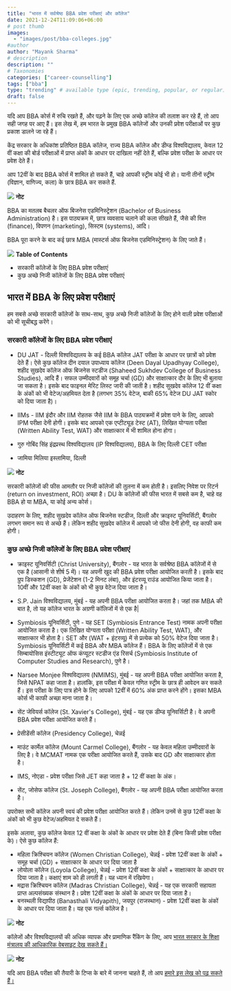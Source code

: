 ```yaml
---
title: "भारत में सर्वश्रेष्ठ BBA प्रवेश परीक्षाएं और कॉलेज"
date: 2021-12-24T11:09:06+06:00
# post thumb
images:
  - "images/post/bba-colleges.jpg"
#author
author: "Mayank Sharma"
# description
description: ""
# Taxonomies
categories: ["career-counselling"]
tags: ["bba"]
type: "trending" # available type (epic, trending, popular, or regular)
draft: false
---
```


यदि आप BBA कोर्स में रुचि रखते हैं, और पढ़ने के लिए एक अच्छे कॉलेज की तलाश कर रहे हैं, तो आप सही जगह पर आए हैं। इस लेख में, हम भारत के प्रमुख BBA कॉलेजों और उनकी प्रवेश परीक्षाओं पर कुछ प्रकाश डालने जा रहे हैं।

केंद्र सरकार के अधिकांश प्रतिष्ठित BBA कॉलेज, राज्य BBA कॉलेज और डीम्ड विश्वविद्यालय, केवल 12 वीं कक्षा की बोर्ड परीक्षाओं में प्राप्त अंकों के आधार पर दाखिला नहीं देते हैं, बल्कि प्रवेश परीक्षा के आधार पर प्रवेश देते हैं।

आप 12वीं के बाद BBA कोर्स में शामिल हो सकते हैं, चाहे आपकी स्ट्रीम कोई भी हो। यानी तीनों स्ट्रीम (विज्ञान, वाणिज्य, कला) के छात्र BBA कर सकते हैं.

<div class="toc-mak">
  <img src="../../../images/pencil.png">
  <b>नोट</b><br>

BBA का मतलब बैचलर ऑफ बिजनेस एडमिनिस्ट्रेशन (Bachelor of Business Administration) है। इस पाठ्यक्रम में, छात्र व्यवसाय चलाने की कला सीखते हैं, जैसे की वित्त (finance), विपणन (marketing), सिस्टम (systems), आदि।

BBA पूरा करने के बाद कई छात्र MBA (मास्टर्स ऑफ बिजनेस एडमिनिस्ट्रेशन) के लिए जाते हैं। 

<!-- यदि आप BBA के बाद विभिन्न करियर विकल्पों को जानने में रुचि रखते हैं, तो आप हमारे इस लेख को पढ़ सकते हैं। -->
</div>

<div class="toc-mak">
<img src="../../../images/pencil.png">
<b>Table of Contents</b>
<ul>
<li>सरकारी कॉलेजों के लिए BBA प्रवेश परीक्षाएं</li>
<li>कुछ अच्छे निजी कॉलेजों के लिए BBA प्रवेश परीक्षाएं </li>
</ul>
</div>

## भारत में BBA के लिए प्रवेश परीक्षाएं 

हम सबसे अच्छे सरकारी कॉलेजों के साथ-साथ, कुछ अच्छे निजी कॉलेजों के लिए होने वाली प्रवेश परीक्षाओं को भी सूचीबद्ध करेंगे।

### सरकारी कॉलेजों के लिए BBA प्रवेश परीक्षाएं

* DU JAT - दिल्ली विश्वविद्यालय के कई BBA कॉलेज JAT परीक्षा के आधार पर छात्रों को प्रवेश देते हैं। ऐसे कुछ कॉलेज दीन दयाल उपाध्याय कॉलेज (Deen Dayal Upadhyay College), शहीद सुखदेव कॉलेज ऑफ बिजनेस स्टडीज (Shaheed Sukhdev College of Business Studies), आदि हैं। सफल उम्मीदवारों को समूह चर्चा (GD) और साक्षात्कार दौर के लिए भी बुलाया जा सकता है। इसके बाद फाइनल मेरिट लिस्ट जारी की जाती है। शहीद सुखदेव कॉलेज 12 वीं कक्षा के अंकों को भी वेटेज/अहमियत देता है (लगभग 35% वेटेज, बाकी 65% वेटेज DU JAT स्कोर को दिया जाता है)।

* IIMs - IIM इंदौर और IIM रोहतक जैसे IIM के BBA पाठ्यक्रमों में प्रवेश पाने के लिए, आपको IPM परीक्षा देनी होगी। इसके बाद आपको एक एप्टीट्यूड टेस्ट (AT), लिखित योग्यता परीक्षा (Written Ability Test, WAT) और साक्षात्कार में भी शामिल होना होगा।
* गुरु गोबिंद सिंह इंद्रप्रस्थ विश्वविद्यालय (IP विश्वविद्यालय), BBA के लिए दिल्ली CET परीक्षा
* जामिया मिलिया इस्लामिया, दिल्ली

<div class="toc-mak">
  <img src="../../../images/pencil.png">
  <b>नोट</b><br>

सरकारी कॉलेजों की फीस आमतौर पर निजी कॉलेजों की तुलना में कम होती है। इसलिए निवेश पर रिटर्न (return on investment, ROI) अच्छा है। DU के कॉलेजों की फीस भारत में सबसे कम है, चाहे वह BBA हो या MBA, या कोई अन्य कोर्स।

उदाहरण के लिए, शहीद सुखदेव कॉलेज ऑफ बिजनेस स्टडीज, दिल्ली और क्राइस्ट यूनिवर्सिटी, बैंगलोर लगभग समान रूप से अच्छे हैं। लेकिन शहीद सुखदेव कॉलेज में आपको जो फीस देनी होगी, वह काफी कम होगी।
</div>

### कुछ अच्छे निजी कॉलेजों के लिए BBA प्रवेश परीक्षाएं 

* क्राइस्ट यूनिवर्सिटी (Christ University), बैंगलोर - यह भारत के सर्वश्रेष्ठ BBA कॉलेजों में से एक है (आसानी से शीर्ष 5 में)। यह अपनी खुद की BBA प्रवेश परीक्षा आयोजित करती है। इसके बाद ग्रुप डिस्कशन (GD), प्रेजेंटेशन (1-2 मिनट लंबा), और इंटरव्यू राउंड आयोजित किया जाता है। 10वीं और 12वीं कक्षा के अंकों को भी कुछ वेटेज दिया जाता है।

* S.P. Jain विश्वविद्यालय, मुंबई - यह अपनी BBA परीक्षा आयोजित करता है। जहां तक MBA की बात है, तो यह कॉलेज भारत के अग्रणी कॉलिजों में से एक है| 

* Symbiosis यूनिवर्सिटी, पुणे - यह SET (Symbiosis Entrance Test) नामक अपनी परीक्षा आयोजित करता है। एक लिखित योग्यता परीक्षा (Written Ability Test, WAT), और साक्षात्कार भी होता है। SET और (WAT + इंटरव्यू) में से प्रत्येक को 50% वेटेज दिया जाता है। Symbiosis यूनिवर्सिटी में कई BBA और MBA कॉलेज हैं। BBA के लिए कॉलेजों में से एक सिम्बायोसिस इंस्टीट्यूट ऑफ कंप्यूटर स्टडीज एंड रिसर्च (Symbiosis Institute of Computer Studies and Research), पुणे है।

* Narsee Monjee विश्वविद्यालय (NMIMS), मुंबई - यह अपनी BBA परीक्षा आयोजित करता है, जिसे NPAT कहा जाता है। हालांकि, इस परीक्षा में केवल गणित स्ट्रीम के छात्र ही आवेदन कर सकते हैं। इस परीक्षा के लिए पात्र होने के लिए आपको 12वीं में 60% अंक प्राप्त करने होंगे। इसका MBA कोर्स भी काफी अच्छा माना जाता है।

* सेंट जेवियर्स कॉलेज (St. Xavier's College), मुंबई - यह एक डीम्ड यूनिवर्सिटी है। वे अपनी BBA प्रवेश परीक्षा आयोजित करते हैं।

* प्रेसीडेंसी कॉलेज (Presidency College), चेन्नई

* माउंट कार्मेल कॉलेज (Mount Carmel College), बैंगलोर - यह केवल महिला उम्मीदवारों के लिए है। वे MCMAT नामक एक परीक्षा आयोजित करते हैं, उसके बाद GD और साक्षात्कार होता है।

* IMS, नोएडा - प्रवेश परीक्षा जिसे JET कहा जाता है + 12 वीं कक्षा के अंक। 

* सेंट, जोसेफ कॉलेज (St. Joseph College), बैंगलोर - यह अपनी BBA परीक्षा आयोजित करता है।

उपरोक्त सभी कॉलेज अपनी स्वयं की प्रवेश परीक्षा आयोजित करते हैं। लेकिन उनमें से कुछ 12वीं कक्षा के अंकों को भी कुछ वेटेज/अहमियत दे सकते हैं। 

इसके अलावा, कुछ कॉलेज केवल 12 वीं कक्षा के अंकों के आधार पर प्रवेश देते हैं (बिना किसी प्रवेश परीक्षा के)। ऐसे कुछ कॉलेज हैं:

* महिला क्रिश्चियन कॉलेज (Women Christian College), चेन्नई - प्रवेश 12वीं कक्षा के अंकों + समूह चर्चा (GD) + साक्षात्कार के आधार पर दिया जाता है
* लोयोला कॉलेज (Loyola College), चेन्नई - प्रवेश 12वीं कक्षा के अंकों + साक्षात्कार के आधार पर दिया जाता है। कक्षाएं शाम को ही लगती हैं। यह ध्यान में रखियेगा।
* मद्रास क्रिश्चियन कॉलेज (Madras Christian College), चेन्नई - यह एक सरकारी सहायता प्राप्त अल्पसंख्यक संस्थान है। प्रवेश 12वीं कक्षा के अंकों के आधार पर दिया जाता है।
* बनस्थली विद्यापीठ (Banasthali Vidyapith), जयपुर (राजस्थान) - प्रवेश 12वीं कक्षा के अंकों के आधार पर दिया जाता है। यह एक गर्ल्स कॉलेज है।

<div class="toc-mak">
  <img src="../../../images/pencil.png">
  <b>नोट</b><br>

कॉलेजों और विश्वविद्यालयों की अधिक व्यापक और प्रामाणिक रैंकिंग के लिए, आप <a href="https://www.nirfindia.org/Home" target="_blank" title="Authentic rankings of colleges and universities" class="mak-link">भारत सरकार के शिक्षा मंत्रालय की आधिकारिक वेबसाइट देख सकते हैं।</a>
</div>

<div class="toc-mak">
  <img src="../../../images/pencil.png">
  <b>नोट</b><br>

यदि आप BBA परीक्षा की तैयारी के टिप्स के बारे में जानना चाहते हैं, तो आप <a href="../how-to-prepare-for-bba-entrance-exams" title="BBA exam preparation tips" class="mak-link">हमारे इस लेख को पढ़ सकते हैं।</a> 
</div>

